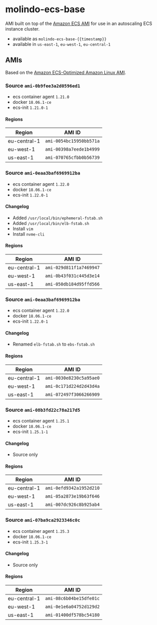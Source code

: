 # molindo-ecs-base

AMI built on top of the [Amazon ECS AMI](https://docs.aws.amazon.com/AmazonECS/latest/developerguide/ecs-optimized_AMI.html) for
use in an autoscaling ECS instance cluster.

- available as `molindo-ecs-base-{{timestamp}}`
- available in `us-east-1`, `eu-west-1`, `eu-central-1`

## AMIs

Based on the [Amazon ECS-Optimized Amazon Linux AMI](https://docs.aws.amazon.com/AmazonECS/latest/developerguide/ecs-optimized_AMI.html).

### Source `ami-0b9fee3a2d0596ed1`

* ecs container agent `1.21.0`
* docker `18.06.1-ce`
* ecs-init `1.21.0-1`

#### Regions

| Region       | AMI ID                  |
|--------------|-------------------------|
| eu-central-1 | `ami-0054bc15950bb571a` |
| eu-west-1    | `ami-00398a7eede1b4999` |
| us-east-1    | `ami-070765cfbb0b56739` |

### Source `ami-0eaa3baf6969912ba`

* ecs container agent `1.22.0`
* docker `18.06.1-ce`
* ecs-init `1.22.0-1`

#### Changelog

* Added `/usr/local/bin/ephemeral-fstab.sh`
* Added `/usr/local/bin/elb-fstab.sh`
* Install `vim`
* Install `nvme-cli`

#### Regions

| Region       | AMI ID                  |
|--------------|-------------------------|
| eu-central-1 | `ami-029d811f1a7469947` |
| eu-west-1    | `ami-0b43f031c445d3e14` |
| us-east-1    | `ami-050db184d95ffd566` |

### Source `ami-0eaa3baf6969912ba`

* ecs container agent `1.22.0`
* docker `18.06.1-ce`
* ecs-init `1.22.0-1`

#### Changelog

* Renamed `elb-fstab.sh` to `ebs-fstab.sh`

#### Regions

| Region       | AMI ID                  |
|--------------|-------------------------|
| eu-central-1 | `ami-0030e8230c5a95ae0` |
| eu-west-1    | `ami-0c171d224d2d43d4a` |
| us-east-1    | `ami-072497f3066266909` |

### Source `ami-08b3fd22c78a217d5`

* ecs container agent `1.25.1`
* docker `18.06.1-ce`
* ecs-init `1.25.1-1`

#### Changelog

* Source only

#### Regions

| Region       | AMI ID                  |
|--------------|-------------------------|
| eu-central-1 | `ami-0efd9342a1952d210` |
| eu-west-1    | `ami-05a2873e19b63f646` |
| us-east-1    | `ami-007dc926c8b925ab4` |

### Source `ami-07ba9ca2923346c0c`

* ecs container agent `1.25.3`
* docker `18.06.1-ce`
* ecs-init `1.25.3-1`

#### Changelog

* Source only

#### Regions

| Region       | AMI ID                  |
|--------------|-------------------------|
| eu-central-1 | `ami-08c6b04be15dfe01c` |
| eu-west-1    | `ami-0e1e6a04752d129d2` |
| us-east-1    | `ami-01400df578bc54180` |
